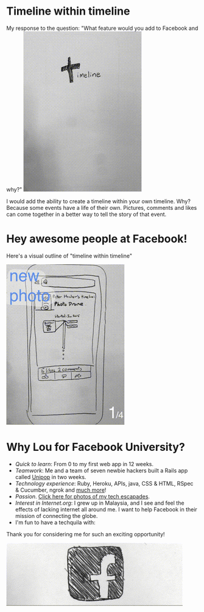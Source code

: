 Timeline within timeline
=====
My response to the question: "What feature would you add to Facebook and why?"
![title](title.gif)

I would add the ability to create a timeline within your own timeline. Why? Because some events have a life of their own. Pictures, comments and likes can come together in a better way to tell the story of that event.

Hey awesome people at Facebook! 
=====

Here's a visual outline of "timeline within timeline"

![progression](progression.gif)


Why Lou for Facebook University?
=====
* *Quick to learn*: From 0 to my first web app in 12 weeks.
* *Teamwork*: Me and a team of seven newbie hackers built a Rails app called [Unipop] in two weeks.
* *Technology experience*: Ruby, Heroku, APIs, java, CSS & HTML, RSpec & Cucumber, ngrok and [much more]!
* *Passion*. [Click here for photos of my tech escapades].
* *Interest in Internet.org*: I grew up in Malaysia, and I see and feel the effects of lacking internet all around me. I want to help Facebook in their mission of connecting the globe.
* I'm fun to have a techquila with:

Thank you for considering me for such an exciting opportunity!

![logo](logo.gif)

[Unipop]:https://github.com/StephanMusgrave/unipop
[Click here for photos of my tech escapades]:louiselai.com/tech-events
[much more]:https://github.com/StephanMusgrave/unipop#technologies-used